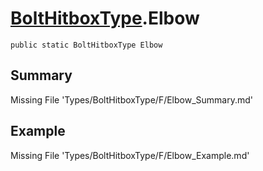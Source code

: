 # [BoltHitboxType](Types/BoltHitboxType.md).Elbow
`public static BoltHitboxType Elbow`
## Summary
Missing File 'Types/BoltHitboxType/F/Elbow_Summary.md'
## Example
Missing File 'Types/BoltHitboxType/F/Elbow_Example.md'
